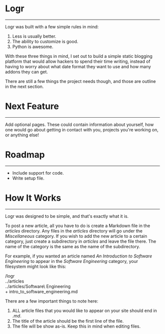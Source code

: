 Logr
====
 - - -

Logr was built with a few simple rules in mind:

1. Less is usually better.
2. The ability to customize is good.
3. Python is awesome.

With these three things in mind, I set out to build a simple static blogging
platform that would allow hackers to spend their time writing, instead of having
to worry about what date format they want to use and how many addons they can
get.

There are still a few things the project needs though, and those are outline in
the next section.

Next Feature
============
 - - -

Add optional pages. These could contain information about yourself, how one
would go about getting in contact with you, projects you're working on, or
anything else!

Roadmap
=======
 - - - 

- Include support for code.
- Write setup file.

How It Works
============
 - - -

Logr was designed to be simple, and that's exactly what it is.

To post a new article, all you have to do is create a Markdown file in the
_articles_ directory. Any files in the _articles_ directory will go under the
_Miscellaneous_ category. If you wish to add the new article to a certain
category, just create a subdirectory in _articles_ and leave the file there. 
The name of the category is the same as the name of the subdirectory.

For example, if you wanted an article named _An Introduction to Software
Engineering_ to appear in the _Software Engineering_ category, your filesystem
might look like this:

/logr  
../articles  
../articles/Software\ Engineering  
    + intro\_to\_software\_engineering.md  

There are a few important things to note here:

1. ALL article files that you would like to appear on your site should end in
   _.md_.
2. The title of the article should be the first line of the file.
3. The file will be show as-is. Keep this in mind when editing files.
